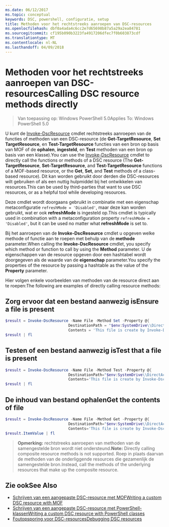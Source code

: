 ```yaml
---
ms.date: 06/12/2017
ms.topic: conceptual
keywords: DSC, powershell, configuratie, setup
title: Methoden voor het rechtstreeks aanroepen van DSC-resources
ms.openlocfilehash: dbf0a4ada4c6cc2e7d65698b87a5a29a2ea84781
ms.sourcegitcommit: cf195b090b3223fa4917206dfec7f0b603873cdf
ms.translationtype: MT
ms.contentlocale: nl-NL
ms.lasthandoff: 04/09/2018
---
```

# <a name="calling-dsc-resource-methods-directly"></a><span data-ttu-id="4dd8e-103">Methoden voor het rechtstreeks aanroepen van DSC-resources</span><span class="sxs-lookup"><span data-stu-id="4dd8e-103">Calling DSC resource methods directly</span></span>

><span data-ttu-id="4dd8e-104">Van toepassing op: Windows PowerShell 5.0</span><span class="sxs-lookup"><span data-stu-id="4dd8e-104">Applies To: Windows PowerShell 5.0</span></span>

<span data-ttu-id="4dd8e-105">U kunt de [Invoke-DscResource](https://technet.microsoft.com/library/mt517869.aspx) cmdlet rechtstreeks aanroepen van de functies of methoden van een DSC-resource (de **Get-TargetResource**, **Set TargetResource**, en  **Test-TargetResource** functies van een bron op basis van MOF of de **ophalen**, **ingesteld**, en **Test** methoden van een bron op basis van een klasse).</span><span class="sxs-lookup"><span data-stu-id="4dd8e-105">You can use the [Invoke-DscResource](https://technet.microsoft.com/library/mt517869.aspx) cmdlet to directly call the functions or methods of a DSC resource (The **Get-TargetResource**, **Set-TargetResource**, and **Test-TargetResource** functions of a MOF-based resource, or the **Get**, **Set**, and **Test** methods of a class-based resource).</span></span>
<span data-ttu-id="4dd8e-106">Dit kan worden gebruikt door derden die DSC-resources wilt gebruiken of als een nuttig hulpmiddel bij het ontwikkelen van resources.</span><span class="sxs-lookup"><span data-stu-id="4dd8e-106">This can be used by third-parties that want to use DSC resources, or as a helpful tool while developing resources.</span></span>

<span data-ttu-id="4dd8e-107">Deze cmdlet wordt doorgaans gebruikt in combinatie met een eigenschap metaconfiguratie `refreshMode = 'Disabled'`, maar deze kan worden gebruikt, wat er ook **refreshMode** is ingesteld op.</span><span class="sxs-lookup"><span data-stu-id="4dd8e-107">This cmdlet is typically used in combination with a metaconfiguration property `refreshMode = 'Disabled'`, but it can be used no matter what **refreshMode** is set to.</span></span>

<span data-ttu-id="4dd8e-108">Bij het aanroepen van de **Invoke-DscResource** cmdlet u opgeven welke methode of functie aan te roepen met behulp van de **methode** parameter.</span><span class="sxs-lookup"><span data-stu-id="4dd8e-108">When calling the **Invoke-DscResource** cmdlet, you specify which method or function to call by using the **Method** parameter.</span></span> <span data-ttu-id="4dd8e-109">U de eigenschappen van de resource opgeven door een hashtabel wordt doorgegeven als de waarde van de **eigenschap** parameter.</span><span class="sxs-lookup"><span data-stu-id="4dd8e-109">You specify the properties of the resource by passing a hashtable as the value of the **Property** parameter.</span></span>

<span data-ttu-id="4dd8e-110">Hier volgen enkele voorbeelden van methoden van de resource direct aan te roepen:</span><span class="sxs-lookup"><span data-stu-id="4dd8e-110">The following are examples of directly calling resource methods:</span></span>

## <a name="ensure-a-file-is-present"></a><span data-ttu-id="4dd8e-111">Zorg ervoor dat een bestand aanwezig is</span><span class="sxs-lookup"><span data-stu-id="4dd8e-111">Ensure a file is present</span></span>

```powershell
$result = Invoke-DscResource -Name File -Method Set -Property @{
                            DestinationPath = "$env:SystemDrive\\DirectAccess.txt";
                            Contents = 'This file is create by Invoke-DscResource'} -Verbose
$result | fl
```

## <a name="test-that-a-file-is-present"></a><span data-ttu-id="4dd8e-112">Testen of een bestand aanwezig is</span><span class="sxs-lookup"><span data-stu-id="4dd8e-112">Test that a file is present</span></span>

```powershell
$result = Invoke-DscResource -Name File -Method Test -Property @{
                            DestinationPath="$env:SystemDrive\\DirectAccess.txt";
                            Contents='This file is create by Invoke-DscResource'} -Verbose
$result | fl
```

## <a name="get-the-contents-of-file"></a><span data-ttu-id="4dd8e-113">De inhoud van bestand ophalen</span><span class="sxs-lookup"><span data-stu-id="4dd8e-113">Get the contents of file</span></span>

```powershell
$result = Invoke-DscResource -Name File -Method Get -Property @{
                            DestinationPath="$env:SystemDrive\\DirectAccess.txt";
                            Contents='This file is create by Invoke-DscResource'} -Verbose
$result.ItemValue | fl
```

><span data-ttu-id="4dd8e-114">**Opmerking:** rechtstreeks aanroepen van methoden van de samengestelde bron wordt niet ondersteund.</span><span class="sxs-lookup"><span data-stu-id="4dd8e-114">**Note:** Directly calling composite resource methods is not supported.</span></span> <span data-ttu-id="4dd8e-115">Roep in plaats daarvan de methoden van de onderliggende resources die gezamenlijk de samengestelde bron.</span><span class="sxs-lookup"><span data-stu-id="4dd8e-115">Instead, call the methods of the underlying resources that make up the composite resource.</span></span>

## <a name="see-also"></a><span data-ttu-id="4dd8e-116">Zie ook</span><span class="sxs-lookup"><span data-stu-id="4dd8e-116">See Also</span></span>
- [<span data-ttu-id="4dd8e-117">Schrijven van een aangepaste DSC-resource met MOF</span><span class="sxs-lookup"><span data-stu-id="4dd8e-117">Writing a custom DSC resource with MOF</span></span>](authoringResourceMOF.md)
- [<span data-ttu-id="4dd8e-118">Schrijven van een aangepaste DSC-resource met PowerShell-klassen</span><span class="sxs-lookup"><span data-stu-id="4dd8e-118">Writing a custom DSC resource with PowerShell classes</span></span>](authoringResourceClass.md)
- [<span data-ttu-id="4dd8e-119">Foutopsporing voor DSC-resources</span><span class="sxs-lookup"><span data-stu-id="4dd8e-119">Debugging DSC resources</span></span>](debugResource.md)